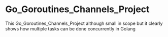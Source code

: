 # Go_Goroutines_Channels_Project
This Go_Goroutines_Channels_Project although small in scope but it clearly shows how multiple tasks can be done concurrently  in Golang
